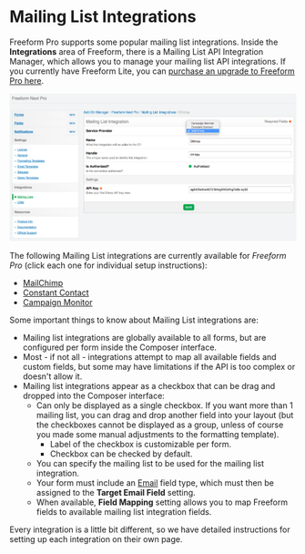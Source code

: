 # Mailing List Integrations

Freeform Pro supports some popular mailing list integrations. Inside the **Integrations** area of Freeform, there is a Mailing List API Integration Manager, which allows you to manage your mailing list API integrations. If you currently have Freeform Lite, you can [purchase an upgrade to Freeform Pro here](https://solspace.com/expressionengine/freeform/pro).

[![Connect Mailing List](images/cp_api-mailinglist-create.png)](images/cp_api-mailinglist-create.png)

The following Mailing List integrations are currently available for *Freeform Pro* (click each one for individual setup instructions):

* [MailChimp](mailing-list-api-mailchimp.md)
* [Constant Contact](mailing-list-api-constant-contact.md)
* [Campaign Monitor](mailing-list-api-campaign-monitor.md)

Some important things to know about Mailing List integrations are:

* Mailing list integrations are globally available to all forms, but are configured per form inside the Composer interface.
* Most - if not all - integrations attempt to map all available fields and custom fields, but some may have limitations if the API is too complex or doesn't allow it.
* Mailing list integrations appear as a checkbox that can be drag and dropped into the Composer interface:
	* Can only be displayed as a single checkbox. If you want more than 1 mailing list, you can drag and drop another field into your layout (but the checkboxes cannot be displayed as a group, unless of course you made some manual adjustments to the formatting template).
		* Label of the checkbox is customizable per form.
		* Checkbox can be checked by default.
	* You can specify the mailing list to be used for the mailing list integration.
	* Your form must include an [Email](fields-field-types.md#fields-email) field type, which must then be assigned to the **Target Email Field** setting.
	* When available, **Field Mapping** setting allows you to map Freeform fields to available mailing list integration fields.

Every integration is a little bit different, so we have detailed instructions for setting up each integration on their own page.
